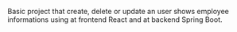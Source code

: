 Basic project that create, delete or update an user shows employee informations using at frontend React and at backend Spring Boot.
